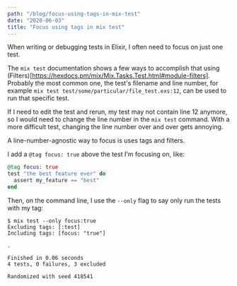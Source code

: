 ```yaml
---
path: "/blog/focus-using-tags-in-mix-test"
date: "2020-06-03"
title: "Focus using tags in mix test"
---
```


When writing or debugging tests in Elixir, I often need to focus on just one test.

The `mix test` documentation shows a few ways to accomplish that using (Filters)[https://hexdocs.pm/mix/Mix.Tasks.Test.html#module-filters]. Probably the most common one, the test's filename and line number, for example `mix test test/some/particular/file_test.exs:12`, can be used to run that specific test.

If I need to edit the test and rerun, my test may not contain line 12 anymore, so I would need to change the line number in the `mix test` command. With a more difficult test, changing the line number over and over gets annoying.

A line-number-agnostic way to focus is uses tags and filters.

I add a `@tag focus: true` above the test I'm focusing on, like:

```elixir
@tag focus: true
test "the best feature ever" do
  assert my_feature == "best"
end
```

Then, on the command line, I use the `--only` flag to say only run the tests with my tag:

```shell
$ mix test --only focus:true
Excluding tags: [:test]
Including tags: [focus: "true"]

.

Finished in 0.06 seconds
4 tests, 0 failures, 3 excluded

Randomized with seed 418541
```
